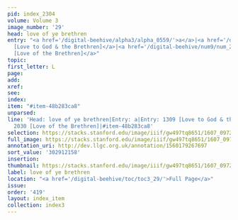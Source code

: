 ```yaml
---
pid: index_2304
volume: Volume 3
image_number: '29'
head: love of ye brethren
entry: "<a href='/digital-beehive/alpha3/alpha_0559/'>a</a>|<a href='/digital-beehive/num6/num_1831/'>1309
  [Love to God & the Brethren]</a>|<a href='/digital-beehive/num9/num_2965/'>2030
  [Love of the Brethren]</a>"
topic:
first_letter: L
page:
add:
xref:
see:
index:
item: "#item-48b283ca8"
unparsed:
line: 'Head: love of ye brethren|Entry: a|Entry: 1309 [Love to God & the Brethren]|Entry:
  2030 [Love of the Brethren]|#item-48b283ca8'
selection: https://stacks.stanford.edu/image/iiif/gw497tq8651/1607_0972/172,2158,809,104/full/0/default.jpg
full_image: https://stacks.stanford.edu/image/iiif/gw497tq8651/1607_0972/full/full/0/default.jpg
annotation_uri: http://dev.llgc.org.uk/annotation/1560179267697
sort_value: '302912158'
insertion:
thumbnail: https://stacks.stanford.edu/image/iiif/gw497tq8651/1607_0972/172,2158,809,104/150,/0/default.jpg
label: love of ye brethren
location: "<a href='/digital-beehive/toc/toc3_29/'>Full Page</a>"
issue:
order: '419'
layout: index_item
collection: index3
---
```

